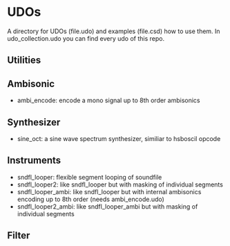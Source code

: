 # UDOs
A directory for UDOs (file.udo) and examples (file.csd) how to use
them. In udo_collection.udo you can find every udo of this repo.

## Utilities

## Ambisonic
- ambi_encode: encode a mono signal up to 8th order ambisonics

## Synthesizer
- sine_oct: a sine wave spectrum synthesizer, similiar to hsboscil opcode
## Instruments
- sndfl_looper: flexible segment looping of soundfile	
- sndfl_looper2: like sndfl_looper but with masking of individual
segments
- sndfl_looper_ambi: like sndfl_looper but with internal ambisonics
encoding up to 8th order (needs ambi_encode.udo)
- sndfl_looper2_ambi: like sndfl_looper_ambi but with masking of
individual segments
## Filter 